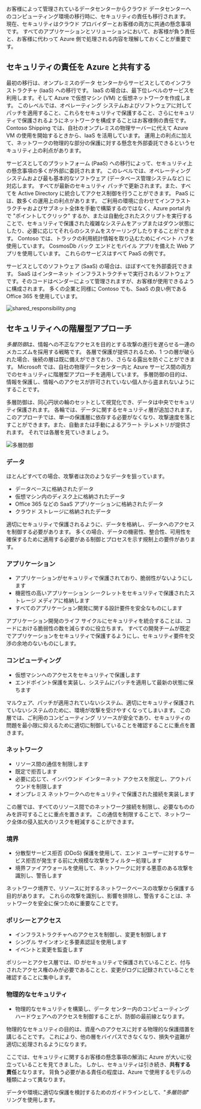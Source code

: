 お客様によって管理されているデータセンターからクラウド データセンターへのコンピューティング環境の移行時に、セキュリティの責任も移行されます。 現在、セキュリティはクラウド プロバイダーとお客様の両方に共通の懸念事項です。 すべてのアプリケーションとソリューションにおいて、お客様が負う責任と、お客様に代わって Azure 側で処理される内容を理解しておくことが重要です。 

## <a name="share-security-responsibility-with-azure"></a>セキュリティの責任を Azure と共有する

最初の移行は、オンプレミスのデータ センターからサービスとしてのインフラストラクチャ (IaaS) への移行です。 IaaS の場合は、最下位レベルのサービスを利用します。そして Azure で仮想マシン (VM) と仮想ネットワークを作成します。 このレベルでは、オペレーティング システムおよびソフトウェアに対してパッチを適用すること、これらをセキュリティで保護すること、さらにセキュリティで保護されるようにネットワークを構成することはお客様側の責任です。 Contoso Shipping では、自社のオンプレミスの物理サーバーに代えて Azure VM の使用を開始するときから、IaaS を活用しています。 運用上の利点に加えて、ネットワークの物理的な部分の保護に対する懸念を外部委託できるというセキュリティ上の利点があります。

サービスとしてのプラットフォーム (PaaS) への移行によって、セキュリティ上の懸念事項の多くが外部に委託されます。 このレベルでは、オペレーティング システムおよび最も基本的なソフトウェア (データベース管理システムなど) に対応します。 すべてが最新のセキュリティ パッチで更新されます。また、すべてを Active Directory に統合してアクセス制御を行うことができます。 PaaS には、数多くの運用上の利点があります。 ご利用の環境に合わせてインフラストラクチャおよびサブネット全体を手動で構築するのではなく、Azure portal 内で "ポイントしてクリック" するか、または自動化されたスクリプトを実行することで、セキュリティで保護された複雑なシステムをアップまたはダウン状態にしたり、必要に応じてそれらのシステムをスケーリングしたりすることができます。 Contoso では、トラックの利用統計情報を取り込むためにイベント ハブを使用しています。 CosmosDb バック エンドとモバイル アプリを備えた Web アプリを使用しています。 これらのサービスはすべて PaaS の例です。

サービスとしてのソフトウェア (SaaS) の場合は、ほぼすべてを外部委託できます。 SaaS はインターネット インフラストラクチャで実行されるソフトウェアです。そのコードはベンダーによって管理されますが、お客様が使用できるように構成されます。 多くの企業と同様に Contoso でも、SaaS の良い例である Office 365 を使用しています。

<!--TODO: replace with final media which was submitted for Design-for-security-in-azure -->
![shared_responsibility.png](../media-COPIED-FROM-DESIGNFORSECURITY/shared_responsibilities.png)

## <a name="a-layered-approach-to-security"></a>セキュリティへの階層型アプローチ

*多層防御*は、情報への不正なアクセスを目的とする攻撃の進行を遅らせる一連のメカニズムを採用する戦略です。 各層で保護が提供されるため、1 つの層が破られた場合、後続の層は既に備えができており、さらなる露出を防ぐことができます。 Microsoft では、自社の物理データセンター内と Azure サービス間の両方でのセキュリティに階層型アプローチを適用しています。 多層防御の目的は、情報を保護し、情報へのアクセスが許可されていない個人から盗まれないようにすることです。

多層防御は、同心円状の輪のセットとして視覚化でき、データは中央でセキュリティ保護されます。 各輪では、データに関するセキュリティ層が追加されます。 このアプローチでは、単一の保護層に依存する必要がなくなり、攻撃速度を落とすことができます。また、自動または手動によるアラート テレメトリが提供されます。 それでは各層を見ていきましょう。

<!--TODO: replace with final media which was submitted for Design-for-security-in-azure -->
![多層防御](../media-COPIED-FROM-DESIGNFORSECURITY/defense_in_depth_layers_small.PNG)

### <a name="data"></a>データ

ほとんどすべての場合、攻撃者は次のようなデータを狙っています。

- データベースに格納されたデータ
- 仮想マシン内のディスク上に格納されたデータ
- Office 365 などの SaaS アプリケーションに格納されたデータ
- クラウド ストレージに格納されたデータ

適切にセキュリティで保護されるように、データを格納し、データへのアクセスを制御する必要があります。 多くの場合、データの機密性、整合性、可用性を確保するために適用する必要がある制御とプロセスを示す規制上の要件があります。

### <a name="applications"></a>アプリケーション

- アプリケーションがセキュリティで保護されており、脆弱性がないようにします
- 機密性の高いアプリケーション シークレットをセキュリティで保護されたストレージ メディアに格納します
- すべてのアプリケーション開発に関する設計要件を安全なものにします

アプリケーション開発のライフ サイクルにセキュリティを統合することは、コードにおける脆弱性の数を減らすのに役立ちます。 すべての開発チームが既定でアプリケーションをセキュリティで保護するようにし、セキュリティ要件を交渉の余地のないものにします。

### <a name="compute"></a>コンピューティング

- 仮想マシンへのアクセスをセキュリティで保護します
- エンドポイント保護を実装し、システムにパッチを適用して最新の状態に保ちます

マルウェア、パッチが適用されていないシステム、適切にセキュリティ保護されていないシステムのために、環境が攻撃を受けやすくなってしまいます。 この層では、ご利用のコンピューティング リソースが安全であり、セキュリティの問題を最小限に抑えるために適切に制御していることを確認することに重点を置きます。

### <a name="networking"></a>ネットワーク

- リソース間の通信を制限します
- 既定で拒否します
- 必要に応じて、インバウンド インターネット アクセスを限定し、アウトバウンドを制限します
- オンプレミス ネットワークへのセキュリティで保護された接続を実装します

この層では、すべてのリソース間でのネットワーク接続を制限し、必要なもののみを許可することに重点を置きます。 この通信を制限することで、ネットワーク全体の侵入拡大のリスクを軽減することができます。

### <a name="perimeter"></a>境界

- 分散型サービス拒否 (DDoS) 保護を使用して、エンド ユーザーに対するサービス拒否が発生する前に大規模な攻撃をフィルター処理します
- 境界ファイアウォールを使用して、ネットワークに対する悪意のある攻撃を識別し、警告します

ネットワーク境界で、リソースに対するネットワークベースの攻撃から保護する目的があります。 これらの攻撃を識別し、影響を排除し、警告することは、ネットワークを安全に保つために重要なことです。

### <a name="policies--access"></a>ポリシーとアクセス

- インフラストラクチャへのアクセスを制御し、変更を制御します
- シングル サインオンと多要素認証を使用します
- イベントと変更を監査します

ポリシーとアクセス層では、ID がセキュリティで保護されていることと、付与されたアクセス権のみが必要であることと、変更がログに記録されていることを確認することに集中します。

### <a name="physical-security"></a>物理的なセキュリティ

- 物理的なセキュリティを構築し、データ センター内のコンピューティング ハードウェアへのアクセスを制御することが、防御の最前線となります。

物理的なセキュリティの目的は、資産へのアクセスに対する物理的な保護措置を講じることです。 これにより、他の層をバイパスできなくなり、損失や盗難が適切に処理されるようになります。

ここでは、セキュリティに関するお客様の懸念事項の解消に Azure が大いに役立っていることを見てきました。 しかし、セキュリティは引き続き、**共有する責任**となります。 背負う必要がある責任の程度は、Azure で使用するモデルの種類によって異なります。

データや環境に適切な保護を検討するためのガイドラインとして、"*多層防御*" リングを使用します。